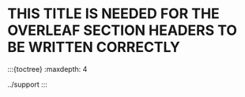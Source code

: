 
# THIS TITLE IS NEEDED FOR THE OVERLEAF SECTION HEADERS TO BE WRITTEN CORRECTLY

:::{toctree}
:maxdepth: 4

../support
:::
